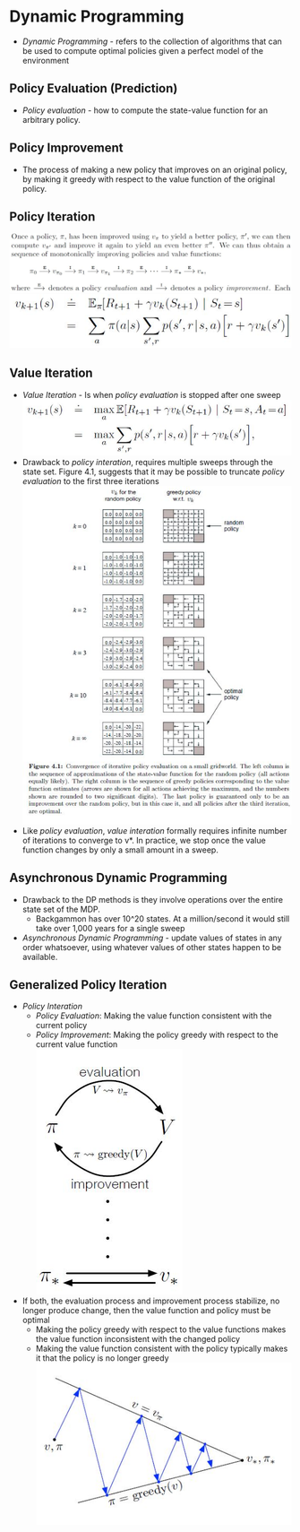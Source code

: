 # __Dynamic Programming__

- *Dynamic Programming* - refers to the collection of algorithms that can be used to compute optimal policies given a perfect model of the environment

## **Policy Evaluation (Prediction)**
- *Policy evaluation* - how to compute the state-value function for an arbitrary policy.

## **Policy Improvement**
- The process of making a new policy that improves on an original policy, by making it greedy with respect to the value function of the original policy.

## **Policy Iteration**
![alt_text](..\images\policy-iteration.JPG 'Paragraph about policy iteration')
![alt_text](..\images\policy-evaluation-function.JPG 'policy evaluation')

## **Value Iteration**
- *Value Iteration* - Is when *policy evaluation* is stopped after one sweep <br>
![alt_text](..\images\value-evaluation-function.JPG 'policy evaluation')
- Drawback to *policy interation*, requires multiple sweeps through the state set. Figure 4.1, suggests that it may be possible to truncate *policy evaluation* to the first three iterations
![alt_text](..\images\policy-evaluation.JPG 'policy evaluation')
- Like *policy evaluation*, *value interation* formally requires infinite number of iterations to converge to v*. In practice, we stop once the value function changes by only a small amount in a sweep.

## **Asynchronous Dynamic Programming**
- Drawback to the DP methods is they involve operations over the entire state set of the MDP.
    - Backgammon has over 10^20 states. At a million/second it would still take over 1,000 years for a single sweep
- *Asynchronous Dynamic Programming* - update values of states in any order whatsoever, using whatever values of other states happen to be available.

## **Generalized Policy Iteration**
- *Policy Interation*
    - *Policy Evaluation*: Making the value function consistent with the current policy
    - *Policy Improvement*: Making the policy greedy with respect to the current value function <br>
![alt_text](..\images\gpi.JPG 'generalized policy interation')
- If both, the evaluation process and improvement process stabilize, no longer produce change, then the value function and policy must be optimal
    - Making the policy greedy with respect to the value functions makes the value function inconsistent with the changed policy
    - Making the value function consistent with the policy typically makes it that the policy is no longer greedy
![alt_text](..\images\gpi-compete.JPG 'generalized policy interation')